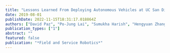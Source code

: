 ```yaml
---
title: "Lessons Learned From Deploying Autonomous Vehicles at UC San Diego"
date: 2019-08-01
publishDate: 2022-11-15T18:31:17.018864Z
authors: ["David Paz", "Po-Jung Lai", "Sumukha Harish", "Hengyuan Zhang", "Nathan Chan", "Chun Hu", "Sumit Binnani", "Henrik Christensen"]
publication_types: ["1"]
abstract: ""
featured: false
publication: "*Field and Service Robotics*"
---
```


